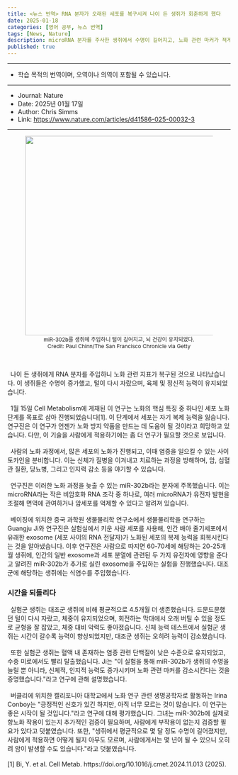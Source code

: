 ```yaml
---
title: <뉴스 번역> RNA 분자가 오래된 세포를 복구시켜 나이 든 생쥐가 회춘하게 했다
date: 2025-01-18
categories: [영어 공부, 뉴스 번역]
tags: [News, Nature]
description: microRNA 분자를 주사한 생쥐에서 수명이 길어지고, 노화 관련 마커가 적게 나타났으나, 사람에게 적용 가능한지는 미지수이다.
published: true
---
```


***

* 학습 목적의 번역이며, 오역이나 의역이 포함될 수 있습니다.

***

* Journal: Nature
* Date: 2025년 01월 17일
* Author: Chris Simms
* Link: <https://www.nature.com/articles/d41586-025-00032-3>

***
<figure align="center">
  <img src="https://media.nature.com/lw767/magazine-assets/d41586-025-00032-3/d41586-025-00032-3_50482532.jpg?as=webp" width="600px" height="450px" alt="">
  <figcaption style="font-size:12px">miR-302b를 생쥐에 주입하니 털이 길어지고, 뇌 건강이 유지되었다.</figcaption>
  <figcaption style="font-size:12px">Credit: Paul Chinn/The San Francisco Chronicle via Getty</figcaption>
</figure>

<br/>

<p>
&ensp;나이 든 생쥐에게 RNA 분자를 주입하니 노화 관련 지표가 복구된 것으로 나타났습니다. 이 생쥐들은 수명이 증가했고, 털이 다시 자랐으며, 육체 및 정신적 능력이 유지되었습니다.<br/><br/>
&ensp;1월 15일 Cell Metabolism에 게재된 이 연구는 노화의 핵심 특징 중 하나인 세포 노화 단계를 목표로 삼아 진행되었습니다[1]. 이 단계에서 세포는 자기 복제 능력을 잃습니다. 연구진은 이 연구가 언젠가 노화 방지 약품을 만드는 데 도움이 될 것이라고 희망하고 있습니다. 다만, 이 기술을 사람에게 적용하기에는 좀 더 연구가 필요할 것으로 보입니다.<br/><br/>
&ensp;사람의 노화 과정에서, 많은 세포의 노화가 진행되고, 이때 염증을 일으킬 수 있는 사이토카인을 분비합니다. 이는 신체가 질병을 이겨내고 치료하는 과정을 방해하며, 암, 심혈관 질환, 당뇨병, 그리고 인지력 감소 등을 야기할 수 있습니다.<br/><br/>
&ensp;연구진은 이러한 노화 과정을 늦출 수 있는 miR-302b라는 분자에 주목했습니다. 이는 microRNA라는 작은 비암호화 RNA 조각 중 하나로, 여러 microRNA가 유전자 발현을 조절해 면역에 관여하거나 암세포를 억제할 수 있다고 알려져 있습니다.<br/><br/>
&ensp;베이징에 위치한 중국 과학원 생물물리학 연구소에서 생물물리학을 연구하는 Guangju Ji와 연구진은 실험실에서 키운 사람 세포를 사용해, 인간 배아 줄기세포에서 유래한 exosome (세포 사이의 RNA 전달자)가 노화된 세포의 복제 능력을 회복시킨다는 것을 알아냈습니다. 이후 연구진은 사람으로 따지면 60-70세에 해당하는 20-25개월 생쥐에, 인간의 일반 exosome과 세포 분열에 관련된 두 가지 유전자에 영향을 준다고 알려진 miR-302b가 추가로 실린 exosome을 주입하는 실험을 진행했습니다. 대조군에 해당하는 생쥐에는 식염수를 주입했습니다.<br/>
</p>

<h3>시간을 되돌리다</h3>

<p>
&ensp;실험군 생쥐는 대조군 생쥐에 비해 평균적으로 4.5개월 더 생존했습니다. 드문드문했던 털이 다시 자랐고, 체중이 유지되었으며, 회전하는 막대에서 오래 버틸 수 있을 정도로 균형을 잘 잡았고, 체중 대비 악력도 좋아졌습니다. 신체 능력 테스트에서 실험군 생쥐는 시간이 갈수록 능력이 향상되었지만, 대조군 생쥐는 오히려 능력이 감소했습니다.<br/><br/>
&ensp;또한 실험군 생쥐는 혈액 내 존재하는 염증 관련 단백질이 낮은 수준으로 유지되었고, 수중 미로에서도 빨리 탈출했습니다. Ji는 "이 실험을 통해 miR-302b가 생쥐의 수명을 늘릴 뿐 아니라, 신체적, 인지적 능력도 증가시키며 노화 관련 마커를 감소시킨다는 것을 증명했습니다."라고 연구에 관해 설명했습니다.<br/><br/>
&ensp;버클리에 위치한 캘리포니아 대학교에서 노화 연구 관련 생명공학자로 활동하는 Irina Conboy는 "긍정적인 신호가 있긴 하지만, 아직 너무 모르는 것이 많습니다. 이 연구는 좋은 시작이 될 것입니다."라고 연구에 대해 평가했습니다. 그녀는 miR-302b에 실제로 항노화 작용이 있는지 추가적인 검증이 필요하며, 사람에게 부작용이 없는지 검증할 필요가 있다고 덧붙였습니다. 또한, "생쥐에서 평균적으로 몇 달 정도 수명이 길어졌지만, 사람에게 적용하면 어떻게 될지 아무도 모르며, 사람에게서는 몇 년이 될 수 있으니 오히려 암이 발생할 수도 있습니다."라고 덧붙였습니다.<br/><br/>
[1] Bi, Y. et al. Cell Metab. https://doi.org/10.1016/j.cmet.2024.11.013 (2025).
</p>